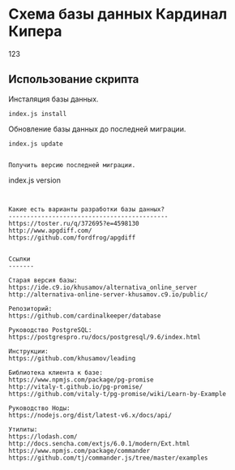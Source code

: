 Схема базы данных Кардинал Кипера
===================================

123

Использование скрипта
---------------------

Инсталяция базы данных.

```
index.js install 
```

Обновление базы данных до последней миграции.

```
index.js update
```
```

Получить версию последней миграции.

```
index.js version
```


Какие есть варианты разработки базы данных?
--------------------------------------------
https://toster.ru/q/372695?e=4598130  
http://www.apgdiff.com/  
https://github.com/fordfrog/apgdiff


Ссылки
-------

Старая версия базы:  
https://ide.c9.io/khusamov/alternativa_online_server  
http://alternativa-online-server-khusamov.c9.io/public/

Репозиторий:  
https://github.com/cardinalkeeper/database

Руководство PostgreSQL:  
https://postgrespro.ru/docs/postgresql/9.6/index.html

Инструкции:  
https://github.com/khusamov/leading

Библиотека клиента к базе:  
https://www.npmjs.com/package/pg-promise  
http://vitaly-t.github.io/pg-promise/  
https://github.com/vitaly-t/pg-promise/wiki/Learn-by-Example

Руководство Ноды:  
https://nodejs.org/dist/latest-v6.x/docs/api/

Утилиты:  
https://lodash.com/  
http://docs.sencha.com/extjs/6.0.1/modern/Ext.html  
https://www.npmjs.com/package/commander  
https://github.com/tj/commander.js/tree/master/examples